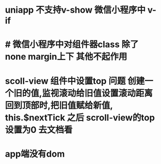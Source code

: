 # uniapp 不支持v-show   微信小程序中  v-if
# # 微信小程序中对组件器class 除了 none margin上下  其他不起作用
# scoll-view 组件中设置top 问题  创建一个旧的值,监视滚动给旧值设置滚动距离     回到顶部时,把旧值赋给新值, this.$nextTick 之后 scroll-view的top设置为0  去文档看
# app端没有dom